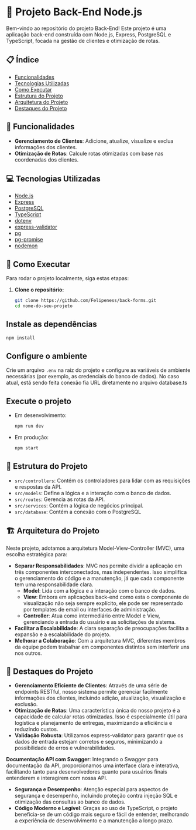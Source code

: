 # 🚀 Projeto Back-End Node.js

Bem-vindo ao repositório do projeto Back-End! Este projeto é uma aplicação back-end construída com Node.js, Express, PostgreSQL e TypeScript, focada na gestão de clientes e otimização de rotas.

## 📋 Índice

- [Funcionalidades](#-funcionalidades)
- [Tecnologias Utilizadas](#-tecnologias-utilizadas)
- [Como Executar](#-como-executar)
- [Estrutura do Projeto](#-estrutura-do-projeto)
- [Arquitetura do Projeto](#-arquitetura-do-projeto)
- [Destaques do Projeto](#-destaques-do-projeto)

## 🌟 Funcionalidades

- **Gerenciamento de Clientes**: Adicione, atualize, visualize e exclua informações dos clientes.
- **Otimização de Rotas**: Calcule rotas otimizadas com base nas coordenadas dos clientes.

## 💻 Tecnologias Utilizadas

- [Node.js](https://nodejs.org/)
- [Express](https://expressjs.com/)
- [PostgreSQL](https://www.postgresql.org/)
- [TypeScript](https://www.typescriptlang.org/)
- [dotenv](https://www.npmjs.com/package/dotenv)
- [express-validator](https://express-validator.github.io/docs/)
- [pg](https://node-postgres.com/)
- [pg-promise](https://vitaly-t.github.io/pg-promise/index.html)
- [nodemon](https://nodemon.io/)

## 🚀 Como Executar

Para rodar o projeto localmente, siga estas etapas:

1. **Clone o repositório:**

   ```bash
   git clone https://github.com/Felipeness/back-forms.git
   cd nome-do-seu-projeto
   ```

## Instale as dependências

```bash
npm install
```

## Configure o ambiente

Crie um arquivo `.env` na raiz do projeto e configure as variáveis de ambiente necessárias (por exemplo, as credenciais do banco de dados).
No caso atual, está sendo feita conexão fia URL diretamente no arquivo database.ts

## Execute o projeto

- Em desenvolvimento:

    ```bash
    npm run dev
    ```

- Em produção:

    ```bash
    npm start
    ```

## 📁 Estrutura do Projeto

- `src/controllers`: Contém os controladores para lidar com as requisições e respostas da API.
- `src/models`: Define a lógica e a interação com o banco de dados.
- `src/routes`: Gerencia as rotas da API.
- `src/services`: Contém a lógica de negócios principal.
- `src/database`: Contém a conexão com o PostgreSQL

## 🏗️ Arquitetura do Projeto

Neste projeto, adotamos a arquitetura Model-View-Controller (MVC), uma escolha estratégica para:

- **Separar Responsabilidades**: MVC nos permite dividir a aplicação em três componentes interconectados, mas independentes. Isso simplifica o gerenciamento do código e a manutenção, já que cada componente tem uma responsabilidade clara.
  - **Model**: Lida com a lógica e a interação com o banco de dados.
  - **View**: Embora em aplicações back-end como esta o componente de visualização não seja sempre explícito, ele pode ser representado por templates de email ou interfaces de administração.
  - **Controller**: Atua como intermediário entre Model e View, gerenciando a entrada do usuário e as solicitações de sistema.
- **Facilitar a Escalabilidade**: A clara separação de preocupações facilita a expansão e a escalabilidade do projeto.
- **Melhorar a Colaboração**: Com a arquitetura MVC, diferentes membros da equipe podem trabalhar em componentes distintos sem interferir uns nos outros.

## 🌟 Destaques do Projeto

- **Gerenciamento Eficiente de Clientes**: Através de uma série de endpoints RESTful, nosso sistema permite gerenciar facilmente informações dos clientes, incluindo adição, atualização, visualização e exclusão.
- **Otimização de Rotas**: Uma característica única do nosso projeto é a capacidade de calcular rotas otimizadas. Isso é especialmente útil para logística e planejamento de entregas, maximizando a eficiência e reduzindo custos.
- **Validação Robusta**: Utilizamos express-validator para garantir que os dados de entrada estejam corretos e seguros, minimizando a possibilidade de erros e vulnerabilidades.

**Documentação API com Swagger**: Integrando o Swagger para documentação da API, proporcionamos uma interface clara e interativa, facilitando tanto para desenvolvedores quanto para usuários finais entenderem e interagirem com nossa API.

- **Segurança e Desempenho**: Atenção especial para aspectos de segurança e desempenho, incluindo proteção contra injeção SQL e otimização das consultas ao banco de dados.
- **Código Moderno e Legível**: Graças ao uso de TypeScript, o projeto beneficia-se de um código mais seguro e fácil de entender, melhorando a experiência de desenvolvimento e a manutenção a longo prazo.
